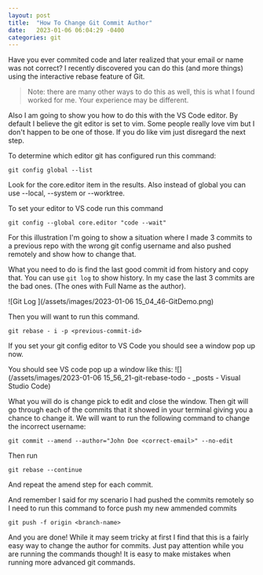 ```yaml
---
layout: post
title:  "How To Change Git Commit Author"
date:   2023-01-06 06:04:29 -0400
categories: git
---
```

Have you ever commited code and later realized that your email or name was not correct? 
I recently discovered you can do this (and more things) using the interactive rebase feature of Git. 

> Note: there are many other ways to do this as well, this is what I found worked for me. Your experience may be different.

Also I am going to show you how to do this with the VS Code editor. By default I believe the git editor is set to vim. Some people really love vim but I don't happen to be one of those. If you do like vim just disregard the next step.

To determine which editor git has configured run this command:
```
git config global --list
```
 Look for the core.editor item in the results. Also instead of global you can use --local, --system or --worktree. 

To set your editor to VS code run this command
```
git config --global core.editor "code --wait"
```
For this illustration I'm going to show a situation where I made 3 commits to a previous repo with the wrong git config username and also pushed remotely and show how to change that. 

What you need to do is find the last good commit id from history and copy that. You can use `git log` to show history. In my case the last 3 commits are the bad ones. (The ones with Full Name as the author).

![Git Log ](/assets/images/2023-01-06 15_04_46-GitDemo.png)

Then you will want to run this command.
```
git rebase - i -p <previous-commit-id>
```

If you set your git config editor to VS Code you should see a window pop up now.

You should see VS code pop up a window like this:
![](/assets/images/2023-01-06 15_56_21-git-rebase-todo - _posts - Visual Studio Code)

What you will do is change pick to edit and close the window.
Then git will go through each of the commits that it showed in your terminal giving you a chance to change it. We will want to run the following command to change the incorrect username:
```
git commit --amend --author="John Doe <correct-email>" --no-edit
```
Then run 
```
git rebase --continue
```
And repeat the amend step for each commit.

And remember I said for my scenario I had pushed the commits remotely so I need to run this command to force push my new ammended commits
```
git push -f origin <branch-name>
```

And you are done! While it may seem tricky at first I find that this is a fairly easy way to change the author for commits. Just pay attention while you are running the commands though! It is easy to make mistakes when running more advanced git commands.
